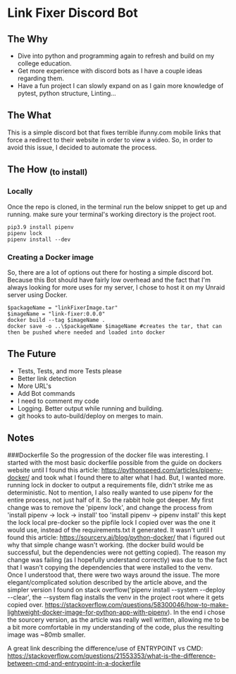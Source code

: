 # Link Fixer Discord Bot

## The Why

- Dive into python and programming again to refresh and build on my college education.
- Get more experience with discord bots as I have a couple ideas regarding them.
- Have a fun project I can slowly expand on as I gain more knowledge of pytest, python structure, Linting...

## The What

This is a simple discord bot that fixes terrible ifunny.com mobile links that force a redirect to their website in order to view a video. So, in order to avoid this issue, I decided to automate the process.

## The How <sub>(to install)</sub>

### Locally
Once the repo is cloned, in the terminal run the below snippet to get up and running. make sure your terminal's working directory is the project root. 
```:
pip3.9 install pipenv
pipenv lock
pipenv install --dev
```

### Creating a Docker image

So, there are a lot of options out there for hosting a simple discord bot. Because this Bot should have fairly low overhead and the fact that I'm always looking for more uses for my server, I chose to host it on my Unraid server using Docker.
```python:
$packageName = "linkFixerImage.tar"
$imageName = "link-fixer:0.0.0"
docker build --tag $imageName .
docker save -o ..\$packageName $imageName #creates the tar, that can then be pushed where needed and loaded into docker
```
## The Future

- Tests, Tests, and more Tests please
- Better link detection
- More URL's
- Add Bot commands
- I need to comment my code
- Logging. Better output while running and building. 
- git hooks to auto-build/deploy on merges to main. 

## Notes
###Dockerfile 
So the progression of the docker file was interesting. I started with the most basic dockerfile possible from the guide on dockers website
until I found this article: https://pythonspeed.com/articles/pipenv-docker/ and took what I found there to alter what I had. But, I wanted more.
running lock in docker to output a requirements file, didn't strike me as deterministic. Not to mention, I also really wanted to use pipenv for the entire process, not just half of it. So the rabbit hole got deeper.
My first change was to remove the 'pipenv lock', and change the process from 'install pipenv -> lock -> install' too 'install pipenv -> pipenv install' this kept the lock local pre-docker so the pipfile 
lock I copied over was the one it would use, instead of the requirements.txt it generated. It wasn't until I found this article: https://sourcery.ai/blog/python-docker/ that i figured out why that simple change wasn't working.
(the docker build would be successful, but the dependencies were not getting copied). The reason my change was failing (as I hopefully understand correctly) was due to the fact that I wasn't copying the dependencies that were installed to the venv.
Once I understood that, there were two ways around the issue. The more elegant/complicated solution described by the article above, and the simpler version I found on stack overflow('pipenv install --system --deploy --clear', the --system flag installs the venv in the project root where it gets copied over. https://stackoverflow.com/questions/58300046/how-to-make-lightweight-docker-image-for-python-app-with-pipenv).
In the end i chose the sourcery version, as the article was really well written, allowing me to be a bit more comfortable in my understanding of the code, plus the resulting image was ~80mb smaller.

A great link describing the difference/use of ENTRYPOINT vs CMD: https://stackoverflow.com/questions/21553353/what-is-the-difference-between-cmd-and-entrypoint-in-a-dockerfile